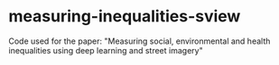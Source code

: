 # measuring-inequalities-sview
Code used for the paper: "Measuring social, environmental and health inequalities using deep learning and street imagery"   
